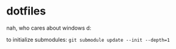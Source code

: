 # dotfiles

nah, who cares about windows d:

to initialize submodules: `git submodule update --init --depth=1`
